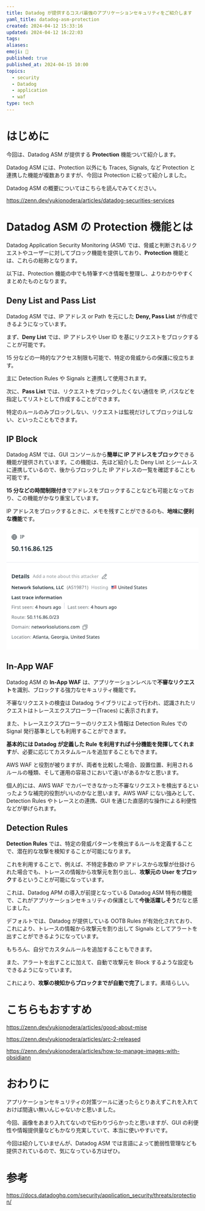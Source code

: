 ```yaml
---
title: Datadog が提供するコスパ最強のアプリケーションセキュリティをご紹介します
yaml_title: datadog-asm-protection
created: 2024-04-12 15:33:16
updated: 2024-04-12 16:22:03
tags: 
aliases: 
emoji: 🍣
published: true
published_at: 2024-04-15 10:00
topics:
  - security
  - Datadog
  - application
  - waf
type: tech
---
```


# はじめに

今回は、Datadog ASM が提供する **Protection** 機能ついて紹介します。

Datadog ASM には、Protection 以外にも Traces, Signals, など Protection と連携した機能が複数ありますが、今回は Protection に絞って紹介しました。

Datadog ASM の概要についてはこちらを読んでみてください。

https://zenn.dev/yukionodera/articles/datadog-securities-services

# Datadog ASM の Protection 機能とは

Datadog Application Security Monitoring (ASM) では、脅威と判断されるリクエストやユーザーに対してブロック機能を提供しており、**Protection** 機能とは、これらの総称となります。

以下は、Protection 機能の中でも特筆すべき情報を整理し、よりわかりやすくまとめたものとなります。

## Deny List and Pass List

Datadog ASM では、IP アドレス or Path を元にした **Deny, Pass List** が作成できるようになっています。

まず、**Deny List** では、IP アドレスや User ID を基にリクエストをブロックすることが可能です。

15 分などの一時的なアクセス制限も可能で、特定の脅威からの保護に役立ちます。

主に Detection Rules や Signals と連携して使用されます。

次に、**Pass List** では、リクエストをブロックしたくない通信を IP, パスなどを指定してリストとして作成することができます。

特定のルールのみブロックしない、リクエストは監視だけしてブロックはしない、といったこともできます。

## IP Block

Datadog ASM では、GUI コンソールから**簡単に IP アドレスをブロック**できる機能が提供されています。この機能は、先ほど紹介した Deny List とシームレスに連携しているので、後からブロックした IP アドレスの一覧を確認することも可能です。

**15 分などの時間制限付き**でアドレスをブロックすることなども可能となっており、この機能がかなり重宝しています。

IP アドレスをブロックするときに、メモを残すことができるのも、**地味に便利な機能**です。

![](/images/datadog-asm-protection-20240412034522.png)

## In-App WAF

Datadog ASM の **In-App WAF** は、アプリケーションレベルで**不審なリクエスト**を識別、ブロックする強力なセキュリティ機能です。

不審なリクエストの検査は Datadog ライブラリによって行われ、認識されたリクエストはトレースエクスプローラー(Traces) に表示されます。

また、トレースエクスプローラーのリクエスト情報は Detection Rules での Signal 発行基準としても利用することができます。

**基本的には Datadog が定義した Rule を利用すれば十分機能を発揮してくれます**が、必要に応じてカスタムルールを追加することもできます。

AWS WAF と役割が被りますが、両者を比較した場合、設置位置、利用されるルールの種類、そして運用の容易さにおいて違いがあるかなと思います。

個人的には、AWS WAF でカバーできなかった不審なリクエストを検出するといったような補完的役割がいいのかなと思います。AWS WAF にない強みとして、Detection Rules やトレースとの連携、GUI を通じた直感的な操作による利便性などが挙げられます。

## Detection Rules

**Detection Rules** では、特定の脅威パターンを検出するルールを定義することで、潜在的な攻撃を検知することが可能になります。

これを利用することで、例えば、不特定多数の IP アドレスから攻撃が仕掛けられた場合でも、トレースの情報から攻撃元を割り出し、**攻撃元の User をブロック**するということが可能になっています。

これは、Datadog APM の導入が前提となっている Datadog ASM 特有の機能で、これがアプリケーションセキュリティの保護として**今後活躍しそう**だなと感じました。

デフォルトでは、Datadog が提供している OOTB Rules が有効化されており、これにより、トレースの情報から攻撃元を割り出して Signals としてアラートを出すことができるようになっています。

もちろん、自分でカスタムルールを追加することもできます。

また、アラートを出すことに加えて、自動で攻撃元を Block するような設定もできるようになっています。

これにより、**攻撃の検知からブロックまでが自動で完了**します。素晴らしい。

# こちらもおすすめ

https://zenn.dev/yukionodera/articles/good-about-mise

https://zenn.dev/yukionodera/articles/arc-2-released

https://zenn.dev/yukionodera/articles/how-to-manage-images-with-obsidiann

# おわりに

アプリケーションセキュリティの対策ツールに迷ったらとりあえずこれを入れておけば間違い無いんじゃないかと思いました。

今回、画像をあまり入れてないので伝わりづらかったと思いますが、GUI の利便性や情報提供量などもかなり充実していて、本当に使いやすいです。

今回は紹介していませんが、Datadog ASM では言語によって脆弱性管理なども提供されているので、気になっている方はぜひ。

# 参考

https://docs.datadoghq.com/security/application_security/threats/protection/
